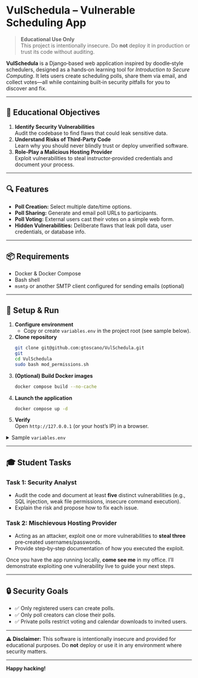 # VulSchedula – Vulnerable Scheduling App

> **Educational Use Only**  
> This project is intentionally insecure. Do **not** deploy it in production or trust its code without auditing.

**VulSchedula** is a Django‑based web application inspired by doodle‑style schedulers, designed as a hands‑on learning tool for _Introduction to Secure Computing_. It lets users create scheduling polls, share them via email, and collect votes—all while containing built‑in security pitfalls for you to discover and fix.

---

## 🎯 Educational Objectives

1. **Identify Security Vulnerabilities**  
   Audit the codebase to find flaws that could leak sensitive data.
2. **Understand Risks of Third‑Party Code**  
   Learn why you should never blindly trust or deploy unverified software.
3. **Role‑Play a Malicious Hosting Provider**  
   Exploit vulnerabilities to steal instructor‑provided credentials and document your process.

---

## 🔍 Features

- **Poll Creation:** Select multiple date/time options.
- **Poll Sharing:** Generate and email poll URLs to participants.
- **Poll Voting:** External users cast their votes on a simple web form.
- **Hidden Vulnerabilities:** Deliberate flaws that leak poll data, user credentials, or database info.

---

## 📦 Requirements

- Docker & Docker Compose  
- Bash shell  
- `msmtp` or another SMTP client configured for sending emails (optional)

---

## 🚀 Setup & Run

1. **Configure environment**  
   - Copy or create `variables.env` in the project root (see sample below).
2. **Clone repository**
   ```bash
   git clone git@github.com:gtoscano/VulSchedula.git
   git 
   cd VulSchedula
   sudo bash mod_permissions.sh
   ```
3. **(Optional) Build Docker images**
   ```bash
   docker compose build --no-cache
   ```
4. **Launch the application**
   ```bash
   docker compose up -d
   ```
5. **Verify**  
   Open `http://127.0.0.1` (or your host’s IP) in a browser.

<details>
  <summary>Sample <code>variables.env</code></summary>

  ```ini
  RABBITMQ_DEFAULT_USER=guest
  RABBITMQ_DEFAULT_PASS=guest
  AMQP_HOST=rabbitmq
  AMQP_PORT=5672
  REDIS_HOST=redis
  REDIS_PORT=6379
  POSTGRES_DB=vul_schedula
  POSTGRES_USER=postgres
  POSTGRES_PASSWORD=yourpassword
  DJANGO_SUPERUSER_USERNAME=admin
  DJANGO_SUPERUSER_PASSWORD=yourpassword
  HOST_IP=192.168.1.X
  HOST_NAME=home-vulschedula.catholic-u.ai
  CREATE_SUPERUSER=True
  RUN_INIT_SCRIPT=True
  ```
</details>

---

## 🎓 Student Tasks

### Task 1: Security Analyst
- Audit the code and document at least **five** distinct vulnerabilities (e.g., SQL injection, weak file permissions, insecure command execution).
- Explain the risk and propose how to fix each issue.

### Task 2: Mischievous Hosting Provider
- Acting as an attacker, exploit one or more vulnerabilities to **steal three** pre‑created usernames/passwords.
- Provide step‑by‑step documentation of how you executed the exploit.

Once you have the app running locally, **come see me** in my office. I’ll demonstrate exploiting one vulnerability live to guide your next steps.

---

## 🔒 Security Goals

- ✅ Only registered users can create polls.  
- ✅ Only poll creators can close their polls.  
- ✅ Private polls restrict voting and calendar downloads to invited users.  

---

**⚠️ Disclaimer:** This software is intentionally insecure and provided for educational purposes. Do **not** deploy or use it in any environment where security matters.

---

**Happy hacking!**  

